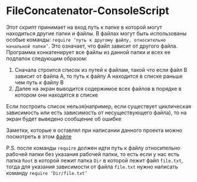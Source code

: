 # FileConcatenator-ConsoleScript

Этот скрипт принимает на вход путь к папке в которой могут находиться другие папки и файлы.
В файлах могут быть использованы особые команды: ```require ‘путь к другому файлу, относительно начальной папки’```.
Это означает, что файл зависит от другого файла.
Программа конкатенирует все файлы из данной папки и всех ее подпапок следующим образом:

1. Сначала строится список из путей к файлам, такой что если файл B зависит от файла A, то путь к файлу A находится в списке раньше чем путь к файлу B
2. Далее на экран выводится содержимое всех файлов в порядке в котором они находятся в списке

Если построить список нельзя(например, если существует циклическая зависимость или есть зависимость от несуществующего файла), то на экран будет выведено сообщение об ошибке

Заметки, которые я оставлял при написании данного проекта можно посмотреть в этом [файле](src/README.md)

P.S. после команды ```require``` должен идти путь к файлу относительно рабочей папки без указания рабочей папки, то есть если у нас есть папка ```Root``` в которой лежит папка ```Dir``` в которой лежит файл ```file.txt```, тогда для указания зависимости от файла ```file.txt``` нужно написать команду ```require ‘Dir/file.txt’```